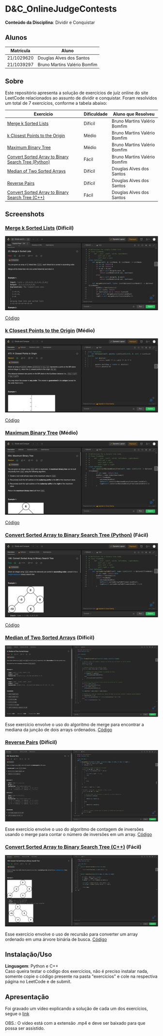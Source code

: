 # D&C_OnlineJudgeContests

**Conteúdo da Disciplina**: Dividir e Conquistar<br>

## Alunos
| Matrícula | Aluno |
| -- | -- |
| 21/1029620 | Douglas Alves dos Santos |
| 21/1039297 | Bruno Martins Valério Bomfim |

## Sobre 
Este repositório apresenta a solução de exercícios de juíz online do site LeetCode relacionados ao assunto de dividir e conquistar. Foram resolvidos um total de 7 exercícios, conforme a tabela abaixo:

| Exercicio | Dificuldade  | Aluno que Resolveu |
| -- | -- | -- | 
| [Merge k Sorted Lists](#merge-k-sorted-lists-difícil) | Difícil | Bruno Martins Valério Bomfim |
| [k Closest Points to the Origin](#k-closest-points-to-the-origin-médio) | Médio | Bruno Martins Valério Bomfim |
| [Maximum Binary Tree](#maximum-binary-tree-médio) | Médio | Bruno Martins Valério Bomfim |
| [Convert Sorted Array to Binary Search Tree (Python)](#convert-sorted-array-to-binary-search-tree-python-fácil) | Fácil | Bruno Martins Valério Bomfim |
| [Median of Two Sorted Arrays](#median-of-two-sorted-arrays-difícil) | Difícil | Douglas Alves dos Santos  |
| [Reverse Pairs](#reverse-pairs-difícil) | Difícil | Douglas Alves dos Santos  |
| [Convert Sorted Array to Binary Search Tree (C++)](#convert-sorted-array-to-binary-search-tree-c-fácil) | Fácil | Douglas Alves dos Santos  |

## Screenshots

### [Merge k Sorted Lists](https://leetcode.com/problems/merge-k-sorted-lists/) (Difícil)

![mergeksorted](assets/mergeksorted.png)

[Código](./exercicios/mergeKSortedLists.py)

### [k Closest Points to the Origin](https://leetcode.com/problems/k-closest-points-to-origin/) (Médio)

![kclosest](assets/kclosestpoints.png)

[Código](./exercicios/kClosestPointsToOrigin.py)

### [Maximum Binary Tree](https://leetcode.com/problems/k-closest-points-to-origin/) (Médio)

![maximbt](assets/maximumbinarytree.png)

[Código](./exercicios/maximumBinaryTree.py)

### [Convert Sorted Array to Binary Search Tree (Python)](https://leetcode.com/problems/convert-sorted-array-to-binary-search-tree/) (Fácil)

![convert_sorted](assets/convertsortedarray.png)

[Código](./exercicios/convertSortedArrayToBinarySearchTree.py)

### [Median of Two Sorted Arrays](https://leetcode.com/problems/median-of-two-sorted-arrays/) (Difícil)

![Median of Two Sorted Arrays](assets/median_sorted_arrays.png)

Esse exercício envolve o uso do algoritmo de merge para encontrar a mediana da junção de dois arrays ordenados.
[Código](./exercicios/findMedianSortedArrays.cpp)

### [Reverse Pairs](https://leetcode.com/problems/reverse-pairs/) (Difícil)

![Reverse Pairs](assets/reverse_pairs.png)

Esse exercício envolve o uso do algoritmo de contagem de inversões usando o merge para contar o número de inversões em um array.
[Código](./exercicios/reversePairs.cpp)

### [Convert Sorted Array to Binary Search Tree (C++)](https://leetcode.com/problems/convert-sorted-array-to-binary-search-tree/) (Fácil)

![Convert Sorted Array to Binary Search Tree](assets/array_to_tree.png)

Esse exercício envolve o uso de recursão para converter um array ordenado em uma árvore binária de busca.
[Código](./exercicios/sortedArrayToBST.cpp)

## Instalação/Uso
**Linguagem**: Python e C++<br>
Caso queira testar o código dos exercícios, não é preciso instalar nada, somente copie o código presente na pasta "exercicios" e cole na respectiva página no LeetCode e de submit.


## Apresentação
Foi gravado um vídeo explicando a solução de cada um dos exercícios, segue o [link]()

OBS.: O vídeo está com a extensão .mp4 e deve ser baixado para que possa ser assistido.




